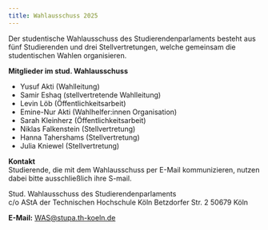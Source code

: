 ```yaml
---
title: Wahlausschuss 2025
---
```


Der studentische Wahlausschuss des Studierendenparlaments besteht aus fünf Studierenden und drei Stellvertretungen, welche gemeinsam die studentischen Wahlen organisieren.

**Mitglieder im stud. Wahlausschuss**

- Yusuf Akti (Wahlleitung)
- Samir Eshaq (stellvertretende Wahlleitung)
- Levin Löb (Öffentlichkeitsarbeit)
- Emine-Nur Akti (Wahlhelfer:innen Organisation)
- Sarah Kleinherz (Öffentlichkeitsarbeit)
- Niklas Falkenstein (Stellvertretung)
- Hanna Tahershams (Stellvertretung)
- Julia Kniewel (Stellvertretung)

**Kontakt**  
Studierende, die mit dem Wahlausschuss per E-Mail kommunizieren, nutzen dabei bitte ausschließlich ihre S-mail.

Stud. Wahlausschuss des Studierendenparlaments  
c/o AStA der Technischen Hochschule Köln
Betzdorfer Str. 2
50679 Köln

**E-Mail:** WAS@stupa.th-koeln.de
